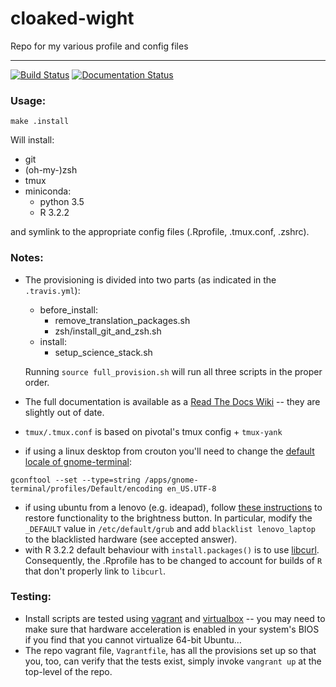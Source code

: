 # cloaked-wight
Repo for my various profile and config files
******

[![Build Status](https://travis-ci.org/stevenpollack/cloaked-wight.svg?branch=master)](https://travis-ci.org/stevenpollack/cloaked-wight)
[![Documentation Status](https://readthedocs.org/projects/cloaked-wight/badge/?version=latest)](https://readthedocs.org/projects/cloaked-wight/?badge=latest)
  
### Usage:
```
make .install
```
Will install:

- git
- (oh-my-)zsh
- tmux
- miniconda:
  - python 3.5
  - R 3.2.2 

and symlink to the appropriate config files (.Rprofile, .tmux.conf, .zshrc).

### Notes:  

* The provisioning is divided into two parts (as indicated in the `.travis.yml`):
  
  - before_install:
    - remove_translation_packages.sh 
    - zsh/install_git_and_zsh.sh
  - install:
    - setup_science_stack.sh
  
  Running `source full_provision.sh` will run all three scripts in the proper order.
  
* The full documentation is available as a 
  [Read The Docs Wiki](http://cloaked-wight.readthedocs.org/en/latest/) --
  they are slightly out of date.
* `tmux/.tmux.conf` is based on pivotal's tmux config + `tmux-yank`
* if using a linux desktop from crouton you'll need to change the
 [default locale of gnome-terminal](http://unix.stackexchange.com/questions/28136/set-gnome-terminals-default-charset-to-utf8):
```
gconftool --set --type=string /apps/gnome-terminal/profiles/Default/encoding en_US.UTF-8
```
* if using ubuntu from a lenovo (e.g. ideapad), follow
[these
instructions](http://askubuntu.com/questions/262003/how-do-i-get-brightness-working-on-a-lenovo-ideapad-yoga)
to restore functionality to the brightness button. In particular,
modify the `_DEFAULT` value in `/etc/default/grub` and add
`blacklist lenovo_laptop` to the blacklisted hardware (see accepted answer).
* with R 3.2.2 default behaviour with `install.packages()` is to use [libcurl](http://blog.rstudio.org/2015/08/17/secure-https-connections-for-r/). Consequently,
the .Rprofile has to be changed to account for builds of `R` that don't properly link to
`libcurl`. 
  

### Testing:
* Install scripts are tested using
  [vagrant](http://www.vagrantup.com/downloads) and
  [virtualbox](https://www.virtualbox.org/wiki/Downloads) -- you may need to
  make sure that hardware acceleration is enabled in your system's BIOS if you
  find that you cannot virtualize 64-bit Ubuntu...
* The repo vagrant file, `Vagrantfile`, has all the provisions set up so that
  you, too, can verify that the tests exist, simply invoke `vangrant up` at 
  the top-level of the repo.

